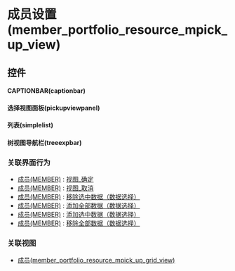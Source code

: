 # 成员设置(member_portfolio_resource_mpick_up_view)  <!-- {docsify-ignore-all} -->



## 控件
#### CAPTIONBAR(captionbar)
#### 选择视图面板(pickupviewpanel)
#### 列表(simplelist)
#### 树视图导航栏(treeexpbar)


### 关联界面行为
  * [成员(MEMBER)](module/Base/member) : [视图_确定](module/Base/member#界面行为)
  * [成员(MEMBER)](module/Base/member) : [视图_取消](module/Base/member#界面行为)
  * [成员(MEMBER)](module/Base/member) : [移除选中数据（数据选择）](module/Base/member#界面行为)
  * [成员(MEMBER)](module/Base/member) : [添加全部数据（数据选择）](module/Base/member#界面行为)
  * [成员(MEMBER)](module/Base/member) : [添加选中数据（数据选择）](module/Base/member#界面行为)
  * [成员(MEMBER)](module/Base/member) : [移除全部数据（数据选择）](module/Base/member#界面行为)

### 关联视图
  * [成员(member_portfolio_resource_mpick_up_grid_view)](app/view/member_portfolio_resource_mpick_up_grid_view)

<script>
 const { createApp } = Vue
  createApp({
    data() {
      return {

      }
    }
  }).use(ElementPlus).mount('#app')
</script>